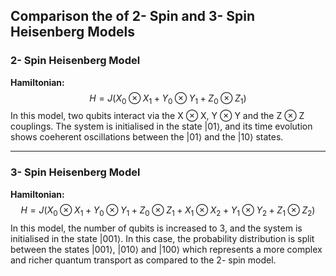 ## Comparison the of 2- Spin and 3- Spin Heisenberg Models

### 2- Spin Heisenberg Model

**Hamiltonian:** $$H= J(X_0 \otimes X_1 + Y_0 \otimes Y_1 + Z_0 \otimes Z_1)$$
In this model, two qubits interact via the X $\otimes$ X, Y $\otimes$ Y and the Z $\otimes$ Z couplings. The system is initialised in the state $\left|01\right\rangle$, and its time evolution shows coeherent oscillations between the $\left|01\right\rangle$ and the $\left|10\right\rangle$ states.

---

### 3- Spin Heisenberg Model

**Hamiltonian:** $$H= J(X_0 \otimes X_1 + Y_0 \otimes Y_1 + Z_0 \otimes Z_1 + X_1 \otimes X_2 + Y_1 \otimes Y_2 + Z_1 \otimes Z_2 )$$
In this model, the number of qubits is increased to $3$, and the system is initialised in the state $\left|001\right\rangle$. In this case, the probability distribution is split between the states $\left|001\right\rangle$, $\left|010\right\rangle$ and $\left|100\right\rangle$ which represents a more complex and richer quantum transport as compared to the $2$- spin model.